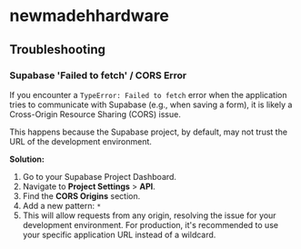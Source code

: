 # newmadehhardware

## Troubleshooting

### Supabase 'Failed to fetch' / CORS Error

If you encounter a `TypeError: Failed to fetch` error when the application tries to communicate with Supabase (e.g., when saving a form), it is likely a Cross-Origin Resource Sharing (CORS) issue.

This happens because the Supabase project, by default, may not trust the URL of the development environment.

**Solution:**

1.  Go to your Supabase Project Dashboard.
2.  Navigate to **Project Settings** > **API**.
3.  Find the **CORS Origins** section.
4.  Add a new pattern: `*`
5.  This will allow requests from any origin, resolving the issue for your development environment. For production, it's recommended to use your specific application URL instead of a wildcard.
